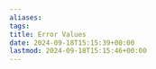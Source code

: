 ```yaml
---
aliases: 
tags: 
title: Error Values
date: 2024-09-18T15:15:39+00:00
lastmod: 2024-09-18T15:15:46+00:00
---
```

